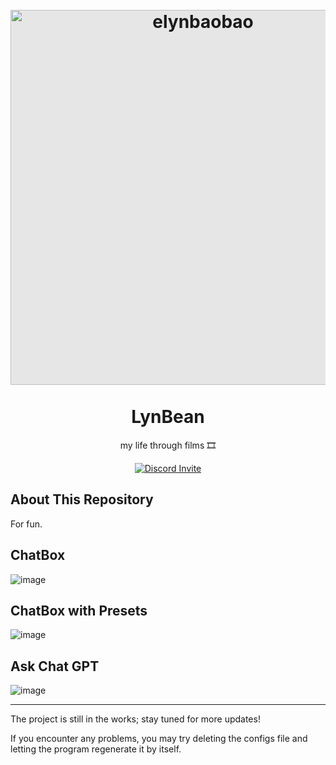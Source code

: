<!-- LynBean Github Repository -->
<h1 align="center">
  <br>
  <a href="https://www.instagram.com/elynleonggg">
    <img style="display: block;-webkit-user-select: none;margin: auto;background-color: hsl(0, 0%, 90%);transition: background-color 300ms;"
         src="https://user-images.githubusercontent.com/57824016/227484124-b02372d5-2139-42c2-8024-0708876babac.png"
         width="600" alt="elynbaobao"
    />
  </a>
  <br>
  LynBean
  <br>
</h1>

<p align="center">
  my life through films 🎞
</p>

<p align="center">
  <a href="https://discord.com/api/oauth2/authorize?client_id=901021413069176832&permissions=58268478598737&scope=bot">
    <img src="https://img.shields.io/badge/OfficialDiscordBot-AddToYourServer-7289DA?style=flat-square&logo=discord&logoColor=white"
         alt="Discord Invite">
  </a>
</p>

## About This Repository

For fun.

## ChatBox

![image](https://user-images.githubusercontent.com/57824016/231408213-d16d1b14-2bd2-4ba0-9059-f9f907981000.png)

## ChatBox with Presets

![image](https://user-images.githubusercontent.com/57824016/231408423-91188dc6-8abb-4842-a895-afe3a89f20e3.png)

## Ask Chat GPT

![image](https://user-images.githubusercontent.com/57824016/231408823-c54ae8c0-ba08-44e4-a828-4dc226215a45.png)

---

The project is still in the works; stay tuned for more updates!

If you encounter any problems, you may try deleting the configs file and letting the program regenerate it by itself.
